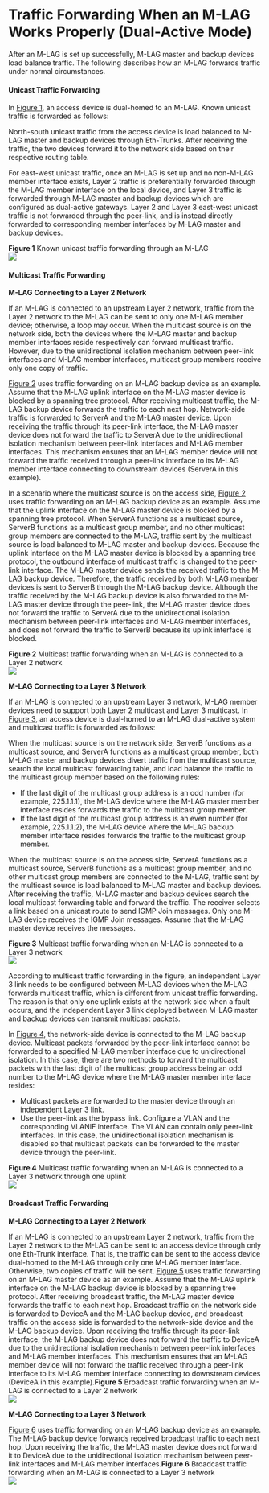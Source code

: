 Traffic Forwarding When an M-LAG Works Properly (Dual-Active Mode)
==================================================================

After an M-LAG is set up successfully, M-LAG master and backup devices load balance traffic. The following describes how an M-LAG forwards traffic under normal circumstances.

#### Unicast Traffic Forwarding

In [Figure 1](#EN-US_CONCEPT_0000001512849222__dc_cfg_m-lag_0046_fig_01), an access device is dual-homed to an M-LAG. Known unicast traffic is forwarded as follows:

North-south unicast traffic from the access device is load balanced to M-LAG master and backup devices through Eth-Trunks. After receiving the traffic, the two devices forward it to the network side based on their respective routing table.

For east-west unicast traffic, once an M-LAG is set up and no non-M-LAG member interface exists, Layer 2 traffic is preferentially forwarded through the M-LAG member interface on the local device, and Layer 3 traffic is forwarded through M-LAG master and backup devices which are configured as dual-active gateways. Layer 2 and Layer 3 east-west unicast traffic is not forwarded through the peer-link, and is instead directly forwarded to corresponding member interfaces by M-LAG master and backup devices.

**Figure 1** Known unicast traffic forwarding through an M-LAG  
![](figure/en-us_image_0000001512849266.png)
#### Multicast Traffic Forwarding

**M-LAG Connecting to a Layer 2 Network**

If an M-LAG is connected to an upstream Layer 2 network, traffic from the Layer 2 network to the M-LAG can be sent to only one M-LAG member device; otherwise, a loop may occur. When the multicast source is on the network side, both the devices where the M-LAG master and backup member interfaces reside respectively can forward multicast traffic. However, due to the unidirectional isolation mechanism between peer-link interfaces and M-LAG member interfaces, multicast group members receive only one copy of traffic.

[Figure 2](#EN-US_CONCEPT_0000001512849222__fig4531101813437) uses traffic forwarding on an M-LAG backup device as an example. Assume that the M-LAG uplink interface on the M-LAG master device is blocked by a spanning tree protocol. After receiving multicast traffic, the M-LAG backup device forwards the traffic to each next hop. Network-side traffic is forwarded to ServerA and the M-LAG master device. Upon receiving the traffic through its peer-link interface, the M-LAG master device does not forward the traffic to ServerA due to the unidirectional isolation mechanism between peer-link interfaces and M-LAG member interfaces. This mechanism ensures that an M-LAG member device will not forward the traffic received through a peer-link interface to its M-LAG member interface connecting to downstream devices (ServerA in this example).

In a scenario where the multicast source is on the access side, [Figure 2](#EN-US_CONCEPT_0000001512849222__fig4531101813437) uses traffic forwarding on an M-LAG backup device as an example. Assume that the uplink interface on the M-LAG master device is blocked by a spanning tree protocol. When ServerA functions as a multicast source, ServerB functions as a multicast group member, and no other multicast group members are connected to the M-LAG, traffic sent by the multicast source is load balanced to M-LAG master and backup devices. Because the uplink interface on the M-LAG master device is blocked by a spanning tree protocol, the outbound interface of multicast traffic is changed to the peer-link interface. The M-LAG master device sends the received traffic to the M-LAG backup device. Therefore, the traffic received by both M-LAG member devices is sent to ServerB through the M-LAG backup device. Although the traffic received by the M-LAG backup device is also forwarded to the M-LAG master device through the peer-link, the M-LAG master device does not forward the traffic to ServerA due to the unidirectional isolation mechanism between peer-link interfaces and M-LAG member interfaces, and does not forward the traffic to ServerB because its uplink interface is blocked.

**Figure 2** Multicast traffic forwarding when an M-LAG is connected to a Layer 2 network  
![](figure/en-us_image_0000001654243264.png)

**M-LAG Connecting to a Layer 3 Network**

If an M-LAG is connected to an upstream Layer 3 network, M-LAG member devices need to support both Layer 2 multicast and Layer 3 multicast. In [Figure 3](#EN-US_CONCEPT_0000001512849222__dc_cfg_m-lag_0046_fig_04), an access device is dual-homed to an M-LAG dual-active system and multicast traffic is forwarded as follows:

When the multicast source is on the network side, ServerB functions as a multicast source, and ServerA functions as a multicast group member, both M-LAG master and backup devices divert traffic from the multicast source, search the local multicast forwarding table, and load balance the traffic to the multicast group member based on the following rules:

* If the last digit of the multicast group address is an odd number (for example, 225.1.1.1), the M-LAG device where the M-LAG master member interface resides forwards the traffic to the multicast group member.
* If the last digit of the multicast group address is an even number (for example, 225.1.1.2), the M-LAG device where the M-LAG backup member interface resides forwards the traffic to the multicast group member.

When the multicast source is on the access side, ServerA functions as a multicast source, ServerB functions as a multicast group member, and no other multicast group members are connected to the M-LAG, traffic sent by the multicast source is load balanced to M-LAG master and backup devices. After receiving the traffic, M-LAG master and backup devices search the local multicast forwarding table and forward the traffic. The receiver selects a link based on a unicast route to send IGMP Join messages. Only one M-LAG device receives the IGMP Join messages. Assume that the M-LAG master device receives the messages.

**Figure 3** Multicast traffic forwarding when an M-LAG is connected to a Layer 3 network  
![](figure/en-us_image_0000001966365589.png)

According to multicast traffic forwarding in the figure, an independent Layer 3 link needs to be configured between M-LAG devices when the M-LAG forwards multicast traffic, which is different from unicast traffic forwarding. The reason is that only one uplink exists at the network side when a fault occurs, and the independent Layer 3 link deployed between M-LAG master and backup devices can transmit multicast packets.

In [Figure 4](#EN-US_CONCEPT_0000001512849222__dc_cfg_m-lag_0046_fig_06), the network-side device is connected to the M-LAG backup device. Multicast packets forwarded by the peer-link interface cannot be forwarded to a specified M-LAG member interface due to unidirectional isolation. In this case, there are two methods to forward the multicast packets with the last digit of the multicast group address being an odd number to the M-LAG device where the M-LAG master member interface resides:

* Multicast packets are forwarded to the master device through an independent Layer 3 link.
* Use the peer-link as the bypass link. Configure a VLAN and the corresponding VLANIF interface. The VLAN can contain only peer-link interfaces. In this case, the unidirectional isolation mechanism is disabled so that multicast packets can be forwarded to the master device through the peer-link.

**Figure 4** Multicast traffic forwarding when an M-LAG is connected to a Layer 3 network through one uplink  
![](figure/en-us_image_0000001939127132.png)

#### Broadcast Traffic Forwarding

**M-LAG Connecting to a Layer 2 Network**

If an M-LAG is connected to an upstream Layer 2 network, traffic from the Layer 2 network to the M-LAG can be sent to an access device through only one Eth-Trunk interface. That is, the traffic can be sent to the access device dual-homed to the M-LAG through only one M-LAG member interface. Otherwise, two copies of traffic will be sent. [Figure 5](#EN-US_CONCEPT_0000001512849222__dc_cfg_m-lag_0046_fig_07) uses traffic forwarding on an M-LAG master device as an example. Assume that the M-LAG uplink interface on the M-LAG backup device is blocked by a spanning tree protocol. After receiving broadcast traffic, the M-LAG master device forwards the traffic to each next hop. Broadcast traffic on the network side is forwarded to DeviceA and the M-LAG backup device, and broadcast traffic on the access side is forwarded to the network-side device and the M-LAG backup device. Upon receiving the traffic through its peer-link interface, the M-LAG backup device does not forward the traffic to DeviceA due to the unidirectional isolation mechanism between peer-link interfaces and M-LAG member interfaces. This mechanism ensures that an M-LAG member device will not forward the traffic received through a peer-link interface to its M-LAG member interface connecting to downstream devices (DeviceA in this example).**Figure 5** Broadcast traffic forwarding when an M-LAG is connected to a Layer 2 network  
![](figure/en-us_image_0000001513168822.png)

**M-LAG Connecting to a Layer 3 Network**

[Figure 6](#EN-US_CONCEPT_0000001512849222__dc_cfg_m-lag_0046_fig_08) uses traffic forwarding on an M-LAG backup device as an example. The M-LAG backup device forwards received broadcast traffic to each next hop. Upon receiving the traffic, the M-LAG master device does not forward it to DeviceA due to the unidirectional isolation mechanism between peer-link interfaces and M-LAG member interfaces.**Figure 6** Broadcast traffic forwarding when an M-LAG is connected to a Layer 3 network  
![](figure/en-us_image_0000001563769177.png)